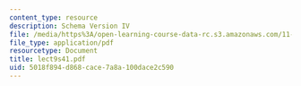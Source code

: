 ```yaml
---
content_type: resource
description: Schema Version IV
file: /media/https%3A/open-learning-course-data-rc.s3.amazonaws.com/11-521-spatial-database-management-and-advanced-geographic-information-systems-spring-2003/5018f894d868cace7a8a100dace2c590_lect9s41.pdf
file_type: application/pdf
resourcetype: Document
title: lect9s41.pdf
uid: 5018f894-d868-cace-7a8a-100dace2c590
---
```

